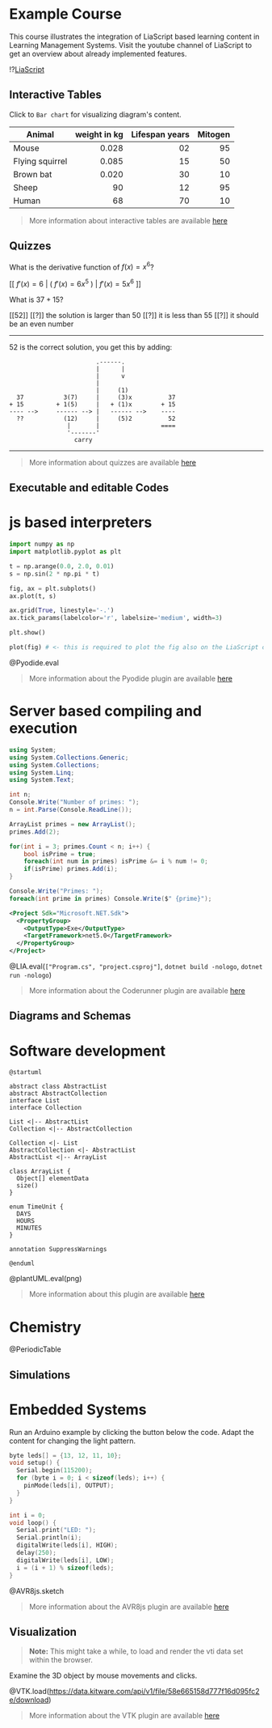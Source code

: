 <!--

author:   Sebastian Zug, André Dietrich
email:    sebastian.zug@informatik.tu-freiberg.de & andre.dietrich@informatik.tu-freiberg.de
version:  0.0.1
language: en
narrator: Deutsch Female

import:   https://raw.githubusercontent.com/liaTemplates/AVR8js/main/README.md
          https://raw.githubusercontent.com/liascript-templates/plantUML/master/README.md
          https://github.com/LiaTemplates/PeriodicTable/blob/main/README.md
          https://github.com/LiaTemplates/Pyodide
          https://liascript.github.io/course/?https://github.com/liascript/CodeRunner
          https://raw.githubusercontent.com/liaTemplates/vtk/master/README.md
-->

# Example Course

This course illustrates the integration of LiaScript based learning content in Learning Management Systems. Visit the youtube channel of LiaScript to get an overview about already implemented features.

!?[LiaScript](https://www.youtube.com/watch?v=vogB3gKlszM&t=70s)

## Interactive Tables

Click to `Bar chart` for visualizing diagram's content.

| Animal          | weight in kg | Lifespan years | Mitogen |
| --------------- | ------------:| --------------:| -------:|
| Mouse           |        0.028 |             02 |      95 |
| Flying squirrel |        0.085 |             15 |      50 |
| Brown bat       |        0.020 |             30 |      10 |
| Sheep           |           90 |             12 |      95 |
| Human           |           68 |             70 |      10 |

> More information about interactive tables are available [here](https://liascript.github.io/course/?https://raw.githubusercontent.com/liaScript/docs/master/README.md#122)

## Quizzes

What is the derivative function of $f(x) = x^6$?

[[ $f'(x) = 6$ | ( $f'(x) = 6x^5$ ) | $f'(x) = 5x^6$ ]]

What is $37 + 15$?

[[52]]
[[?]] the solution is larger than 50
[[?]] it is less than 55
[[?]] it should be an even number
***********************************************************************

52 is the correct solution, you get this by adding:

``` ascii
                        .------.
                        |      |
                        |      v
                        |
                        |     (1)
  37           3(7)     |     (3)x          37
+ 15         + 1(5)     |   + (1)x        + 15
---- -->     ------ --> |   ------ -->    ----
  ??           (12)     |     (5)2          52
                |       |                 ====
                '-------'
                  carry                                                        
```

***********************************************************************

> More information about quizzes are available [here](https://liascript.github.io/course/?https://raw.githubusercontent.com/liaScript/docs/master/README.md#60)

## Executable and editable Codes

js based interpreters
=========================

```python   PlotSin.py
import numpy as np
import matplotlib.pyplot as plt

t = np.arange(0.0, 2.0, 0.01)
s = np.sin(2 * np.pi * t)

fig, ax = plt.subplots()
ax.plot(t, s)

ax.grid(True, linestyle='-.')
ax.tick_params(labelcolor='r', labelsize='medium', width=3)

plt.show()

plot(fig) # <- this is required to plot the fig also on the LiaScript canvas
```
@Pyodide.eval

> More information about the Pyodide plugin are available [here](https://liascript.github.io/course/?https://github.com/LiaTemplates/pyodide)

Server based compiling and execution
=========================

```csharp Program.cs
using System;
using System.Collections.Generic;
using System.Collections;
using System.Linq;
using System.Text;

int n;
Console.Write("Number of primes: ");
n = int.Parse(Console.ReadLine());

ArrayList primes = new ArrayList();
primes.Add(2);

for(int i = 3; primes.Count < n; i++) {
	bool isPrime = true;
	foreach(int num in primes) isPrime &= i % num != 0;
	if(isPrime) primes.Add(i);
}

Console.Write("Primes: ");
foreach(int prime in primes) Console.Write($" {prime}");
```
```xml  project.csproj
<Project Sdk="Microsoft.NET.Sdk">
  <PropertyGroup>
    <OutputType>Exe</OutputType>
    <TargetFramework>net5.0</TargetFramework>
  </PropertyGroup>
</Project>
```
@LIA.eval(`["Program.cs", "project.csproj"]`, `dotnet build -nologo`, `dotnet run -nologo`)

> More information about the Coderunner plugin are available [here](https://github.com/liascript/CodeRunner)

## Diagrams and Schemas

Software development
=========================

```text PlantUML.txt
@startuml

abstract class AbstractList
abstract AbstractCollection
interface List
interface Collection

List <|-- AbstractList
Collection <|-- AbstractCollection

Collection <|- List
AbstractCollection <|- AbstractList
AbstractList <|-- ArrayList

class ArrayList {
  Object[] elementData
  size()
}

enum TimeUnit {
  DAYS
  HOURS
  MINUTES
}

annotation SuppressWarnings

@enduml
```
@plantUML.eval(png)

> More information about this plugin are available [here](https://liascript.github.io/course/?https://raw.githubusercontent.com/liascript-templates/plantUML/master/README.md#1)

Chemistry
=========================

@PeriodicTable

## Simulations

Embedded Systems
=========================

Run an Arduino example by clicking the button below the code. Adapt the content for changing the light pattern.

<div id="example1">
<wokwi-led color="red"   pin="13" label="13"></wokwi-led>
<wokwi-led color="green" pin="12" label="12"></wokwi-led>
<wokwi-led color="blue"  pin="11" label="11"></wokwi-led>
<wokwi-led color="blue"  pin="10" label="10"></wokwi-led>
<span id="simulation-time"></span>
</div>

```cpp    ExtendedHelloWorld.cpp
byte leds[] = {13, 12, 11, 10};
void setup() {
  Serial.begin(115200);
  for (byte i = 0; i < sizeof(leds); i++) {
    pinMode(leds[i], OUTPUT);
  }
}

int i = 0;
void loop() {
  Serial.print("LED: ");
  Serial.println(i);
  digitalWrite(leds[i], HIGH);
  delay(250);
  digitalWrite(leds[i], LOW);
  i = (i + 1) % sizeof(leds);
}
```
@AVR8js.sketch

> More information about the AVR8js plugin are available [here](https://liascript.github.io/course/?https://raw.githubusercontent.com/liaTemplates/AVR8js/main/README.md)

## Visualization

> __Note:__ This might take a while, to load and render the vti data set within the browser.

Examine the 3D object by mouse movements and clicks.

@VTK.load(https://data.kitware.com/api/v1/file/58e665158d777f16d095fc2e/download)

> More information about the VTK plugin are available [here](https://liascript.github.io/course/?https://raw.githubusercontent.com/liaTemplates/vtk/master/README.md#1)
